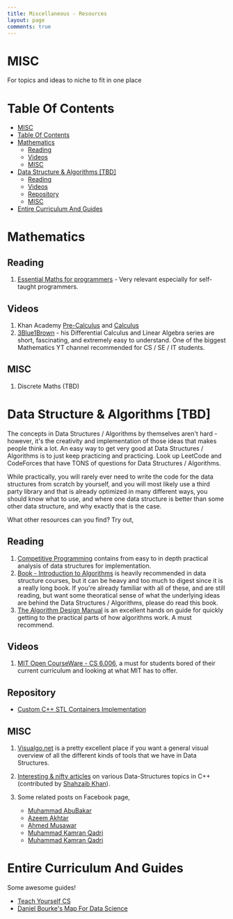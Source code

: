 ```yaml
---
title: Miscellaneous - Resources
layout: page
comments: true
---
```


# MISC

For topics and ideas to niche to fit in one place

# Table Of Contents

- [MISC](#misc)
- [Table Of Contents](#table-of-contents)
- [Mathematics](#mathematics)
  - [Reading](#reading)
  - [Videos](#videos)
  - [MISC](#misc-1)
- [Data Structure & Algorithms [TBD]](#data-structure--algorithms-tbd)
  - [Reading](#reading-1)
  - [Videos](#videos-1)
  - [Repository](#repository)
  - [MISC](#misc-2)
- [Entire Curriculum And Guides](#entire-curriculum-and-guides)

# Mathematics

## Reading

1. [Essential Maths for programmers](https://www.freecodecamp.org/news/learn-algebra-to-improve-your-programming-skills/) - Very relevant especially for self-taught programmers.

## Videos

1. Khan Academy [Pre-Calculus](https://www.khanacademy.org/math/precalculus) and [Calculus](https://www.khanacademy.org/math/calculus-1)
2. [3Blue1Brown](https://www.youtube.com/channel/UCYO_jab_esuFRV4b17AJtAw) - his Differential Calculus and Linear Algebra series are short, fascinating, and extremely easy to understand. One of the biggest Mathematics YT channel recommended for CS / SE / IT students.

## MISC

1. Discrete Maths (TBD)

# Data Structure & Algorithms [TBD]

The concepts in Data Structures / Algorithms by themselves aren't hard - however, it's the creativity and implementation of those ideas that makes people think a lot. An easy way to get very good at Data Structures / Algorithms is to just keep practicing and practicing. Look up LeetCode and CodeForces that have TONS of questions for Data Structures / Algorithms.

While practically, you will rarely ever need to write the code for the data structures from scratch by yourself, and you will most likely use a third party library and that is already optimized in many different ways, you should know what to use, and where one data structure is better than some other data structure, and why exactly that is the case.

What other resources can you find? Try out,

## Reading

1. [Competitive Programming](https://cpbook.net/) contains from easy to in depth practical analysis of data structures for implementation.
2. [Book - Introduction to Algorithms](https://www.amazon.com/Introduction-Algorithms-3rd-MIT-Press/dp/0262033844) is heavily recommended in data structure courses, but it can be heavy and too much to digest since it is a really long book. If you're already familiar with all of these, and are still reading, but want some theoratical sense of what the underlying ideas are behind the Data Structures / Algorithms, please do read this book.
3. [The Algorithm Design Manual](https://www.amazon.com/Algorithm-Design-Manual-Steven-Skiena/dp/1849967202) is an excellent hands on guide for quickly getting to the practical parts of how algorithms work. A must recommend.

## Videos

1. [MIT Open CourseWare - CS 6.006](https://ocw.mit.edu/courses/electrical-engineering-and-computer-science/6-006-introduction-to-algorithms-spring-2008/), a must for students bored of their current curriculum and looking at what MIT has to offer.

## Repository

- [Custom C++ STL Containers Implementation](https://github.com/HypertextAssassin0273/Data_Structures_in_Cpp)

## MISC

1. [Visualgo.net](https://visualgo.net/en) is a pretty excellent place if you want a general visual overview of all the different kinds of tools that we have in Data Structures.

2. [Interesting & nifty articles](https://hypertextassassin0273.github.io/blog-posts/) on various Data-Structures topics in C++ 
(contributed by [Shahzaib Khan](https://hypertextassassin0273.github.io/)).

3. Some related posts on Facebook page,
   - [Muhammad AbuBakar](https://web.facebook.com/groups/softdevpk/permalink/1046698715787153/)
   - [Azeem Akhtar](https://web.facebook.com/groups/softdevpk/permalink/959172294539796/)
   - [Ahmed Musawar](https://web.facebook.com/groups/softdevpk/permalink/1046305165826508/)
   - [Muhammad Kamran Qadri](https://web.facebook.com/groups/softdevpk/permalink/966099857180373/)
   - [Muhammad Kamran Qadri](https://web.facebook.com/groups/softdevpk/permalink/966755790448113/)

# Entire Curriculum And Guides

Some awesome guides!

- [Teach Yourself CS](https://teachyourselfcs.com/)
- [Daniel Bourke's Map For Data Science](https://whimsical.com/CA7f3ykvXpnJ9Az32vYXva)
